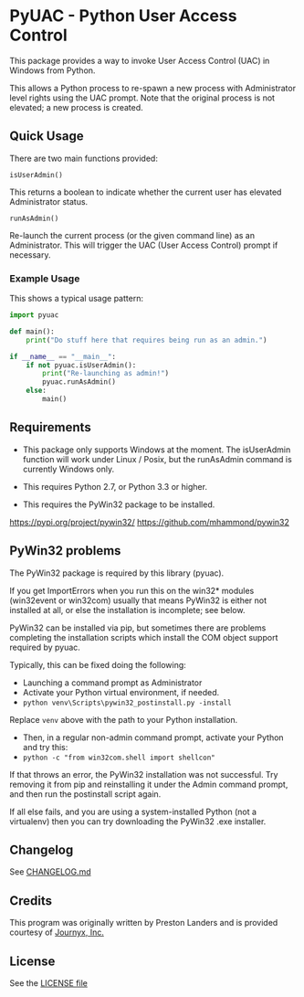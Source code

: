 # PyUAC - Python User Access Control

This package provides a way to invoke User Access Control (UAC) in Windows from Python.

This allows a Python process to re-spawn a new process with Administrator level rights using
the UAC prompt. Note that the original process is not elevated; a new process is created.

## Quick Usage

There are two main functions provided:

    isUserAdmin()
This returns a boolean to indicate whether the current user has elevated Administrator status.

    runAsAdmin()
Re-launch the current process (or the given command line) as an Administrator. 
This will trigger the UAC (User Access Control) prompt if necessary.

### Example Usage

This shows a typical usage pattern:

```python
import pyuac

def main():
    print("Do stuff here that requires being run as an admin.")

if __name__ == "__main__":
    if not pyuac.isUserAdmin():
        print("Re-launching as admin!")
        pyuac.runAsAdmin()
    else:
        main()
```

## Requirements

* This package only supports Windows at the moment. The isUserAdmin function will work under
  Linux / Posix, but the runAsAdmin command is currently Windows only.
  
* This requires Python 2.7, or Python 3.3 or higher.

* This requires the PyWin32 package to be installed.

https://pypi.org/project/pywin32/
https://github.com/mhammond/pywin32

## PyWin32 problems

The PyWin32 package is required by this library (pyuac).

If you get ImportErrors when you run this on the win32* modules (win32event or win32com)
usually that means PyWin32 is either not installed at all, or else the installation is incomplete;
see below.

PyWin32 can be installed via pip, but sometimes there are problems completing the installation
scripts which install the COM object support required by pyuac. 

Typically, this can be fixed doing the following:
 
* Launching a command prompt as Administrator
* Activate your Python virtual environment, if needed.
* `python venv\Scripts\pywin32_postinstall.py -install`

Replace `venv` above with the path to your Python installation. 

* Then, in a regular non-admin command prompt, activate your Python and try this:
* `python -c "from win32com.shell import shellcon"`

If that throws an error, the PyWin32 installation was not successful. Try removing it from pip
and reinstalling it under the Admin command prompt, and then run the postinstall script again.

If all else fails, and you are using a system-installed Python (not a virtualenv) then you
can try downloading the PyWin32 .exe installer.

## Changelog

See [CHANGELOG.md](CHANGELOG.md)

## Credits

This program was originally written by Preston Landers and is provided courtesy of 
[Journyx, Inc.](https://www.journyx.com)

## License

See the [LICENSE file](LICENSE)
